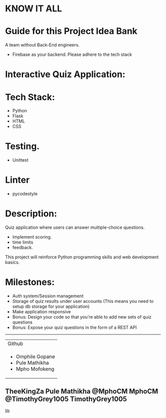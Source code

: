 # KNOW IT ALL
# Guide for this Project Idea Bank

A team without Back-End engineers.
* Firebase as your backend.
Please adhere to the tech stack

# Interactive Quiz Application:

# Tech Stack:
* Python
* Flask
* HTML
* CSS

# Testing.
* Unittest

# Linter
* pycodestyle

# Description:
Quiz application where users can answer multiple-choice questions.
* Implement scoring.
* time limits
* feedback.

This project will reinforce Python programming skills and web development basics.

# Milestones:
* Auth system/Session management
* Storage of quiz results under user accounts (This means you need to setup db storage for your application)
* Make application responsive
* Bonus: Design your code so that you’re able to add new sets of quiz questions
* Bonus: Expose your quiz questions in the form of a REST API

---
<table>
  <td>Github</td>
  
  <tr>
    <td>
  <ul>
    <li>Omphile Gopane</li>
    <li>Pule Mathikha</li>
    <li>Mpho Mofokeng</li>
  </ul>
    </td>
  </tr>

</table>


TheeKingZa Pule Mathikha
@MphoCM
MphoCM
@TimothyGrey1005
TimothyGrey1005 
---

[`Up`](#know-it-all)
